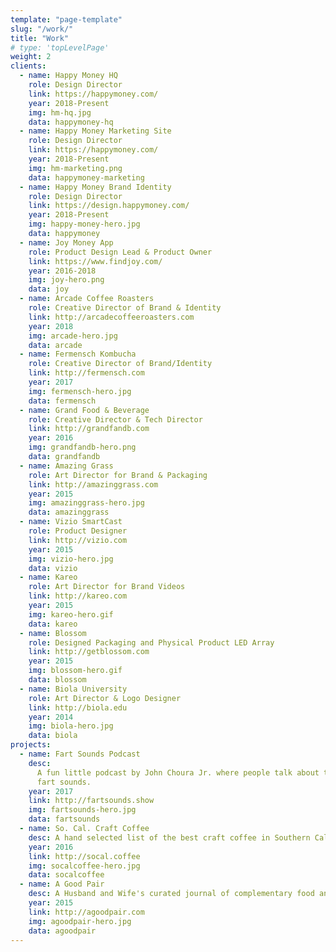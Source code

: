 ```yaml
---
template: "page-template"
slug: "/work/"
title: "Work"
# type: 'topLevelPage'
weight: 2
clients:
  - name: Happy Money HQ
    role: Design Director
    link: https://happymoney.com/
    year: 2018-Present
    img: hm-hq.jpg
    data: happymoney-hq
  - name: Happy Money Marketing Site
    role: Design Director
    link: https://happymoney.com/
    year: 2018-Present
    img: hm-marketing.png
    data: happymoney-marketing
  - name: Happy Money Brand Identity
    role: Design Director
    link: https://design.happymoney.com/
    year: 2018-Present
    img: happy-money-hero.jpg
    data: happymoney
  - name: Joy Money App
    role: Product Design Lead & Product Owner
    link: https://www.findjoy.com/
    year: 2016-2018
    img: joy-hero.png
    data: joy
  - name: Arcade Coffee Roasters
    role: Creative Director of Brand & Identity
    link: http://arcadecoffeeroasters.com
    year: 2018
    img: arcade-hero.jpg
    data: arcade
  - name: Fermensch Kombucha
    role: Creative Director of Brand/Identity
    link: http://fermensch.com
    year: 2017
    img: fermensch-hero.jpg
    data: fermensch
  - name: Grand Food & Beverage
    role: Creative Director & Tech Director
    link: http://grandfandb.com
    year: 2016
    img: grandfandb-hero.png
    data: grandfandb
  - name: Amazing Grass
    role: Art Director for Brand & Packaging
    link: http://amazinggrass.com
    year: 2015
    img: amazinggrass-hero.jpg
    data: amazinggrass
  - name: Vizio SmartCast
    role: Product Designer
    link: http://vizio.com
    year: 2015
    img: vizio-hero.jpg
    data: vizio
  - name: Kareo
    role: Art Director for Brand Videos
    link: http://kareo.com
    year: 2015
    img: kareo-hero.gif
    data: kareo
  - name: Blossom
    role: Designed Packaging and Physical Product LED Array
    link: http://getblossom.com
    year: 2015
    img: blossom-hero.gif
    data: blossom
  - name: Biola University
    role: Art Director & Logo Designer
    link: http://biola.edu
    year: 2014
    img: biola-hero.jpg
    data: biola
projects:
  - name: Fart Sounds Podcast
    desc:
      A fun little podcast by John Choura Jr. where people talk about their favorite
      fart sounds.
    year: 2017
    link: http://fartsounds.show
    img: fartsounds-hero.jpg
    data: fartsounds
  - name: So. Cal. Craft Coffee
    desc: A hand selected list of the best craft coffee in Southern California.
    year: 2016
    link: http://socal.coffee
    img: socalcoffee-hero.jpg
    data: socalcoffee
  - name: A Good Pair
    desc: A Husband and Wife's curated journal of complementary food and drink pairings.
    year: 2015
    link: http://agoodpair.com
    img: agoodpair-hero.jpg
    data: agoodpair
---
```

